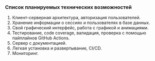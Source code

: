 ### Список планируемых технических возможностей

1. Клиент-серверная архитектура, авторизация пользователей.
1. Хранение информации о сессиях и пользователях в базе данных.
1. Свой графический интерфейс, работа с графикой и анимациями.
1. Тестирование, code coverage, валидация, проверка с помощью пайплайнов GitHub Actions.
1. Сервер с документацией.
1. Легкая установка и развертывание, CI/CD.
1. Мониторинг.